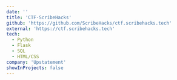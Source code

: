 ```yaml
---
date: ''
title: 'CTF-ScribeHacks'
github: 'https://github.com/ScribeHacks/ctf.scribehacks.tech'
external: 'https://ctf.scribehacks.tech'
tech:
  - Python
  - Flask
  - SQL
  - HTML/CSS
company: 'Upstatement'
showInProjects: false
---
```

